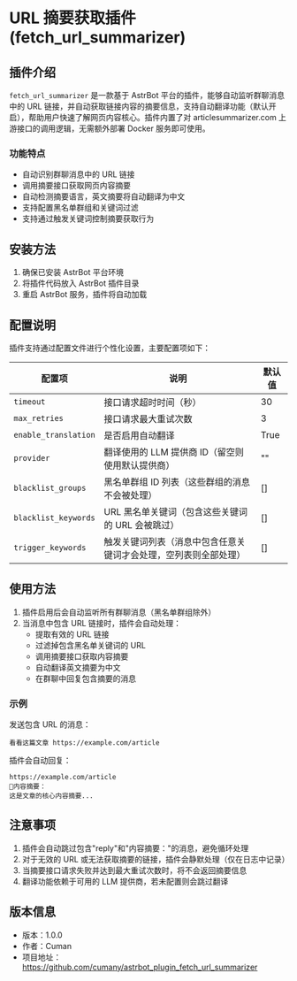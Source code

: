 # URL 摘要获取插件 (fetch_url_summarizer)

## 插件介绍

`fetch_url_summarizer` 是一款基于 AstrBot 平台的插件，能够自动监听群聊消息中的 URL 链接，并自动获取链接内容的摘要信息，支持自动翻译功能（默认开启），帮助用户快速了解网页内容核心。插件内置了对 articlesummarizer.com 上游接口的调用逻辑，无需额外部署 Docker 服务即可使用。

### 功能特点
- 自动识别群聊消息中的 URL 链接
- 调用摘要接口获取网页内容摘要
- 自动检测摘要语言，英文摘要将自动翻译为中文
- 支持配置黑名单群组和关键词过滤
- 支持通过触发关键词控制摘要获取行为

## 安装方法

1. 确保已安装 AstrBot 平台环境
2. 将插件代码放入 AstrBot 插件目录
3. 重启 AstrBot 服务，插件将自动加载

## 配置说明

插件支持通过配置文件进行个性化设置，主要配置项如下：

| 配置项 | 说明 | 默认值 |
|--------|------|--------|
| `timeout` | 接口请求超时时间（秒） | 30 |
| `max_retries` | 接口请求最大重试次数 | 3 |
| `enable_translation` | 是否启用自动翻译 | True |
| `provider` | 翻译使用的 LLM 提供商 ID（留空则使用默认提供商） | "" |
| `blacklist_groups` | 黑名单群组 ID 列表（这些群组的消息不会被处理） | [] |
| `blacklist_keywords` | URL 黑名单关键词（包含这些关键词的 URL 会被跳过） | [] |
| `trigger_keywords` | 触发关键词列表（消息中包含任意关键词才会处理，空列表则全部处理） | [] |

## 使用方法

1. 插件启用后会自动监听所有群聊消息（黑名单群组除外）
2. 当消息中包含 URL 链接时，插件会自动处理：
   - 提取有效的 URL 链接
   - 过滤掉包含黑名单关键词的 URL
   - 调用摘要接口获取内容摘要
   - 自动翻译英文摘要为中文
   - 在群聊中回复包含摘要的消息

### 示例

发送包含 URL 的消息：
```
看看这篇文章 https://example.com/article
```

插件会自动回复：
```
https://example.com/article
📝内容摘要：
这是文章的核心内容摘要...
```

## 注意事项

1. 插件会自动跳过包含"reply"和"内容摘要："的消息，避免循环处理
2. 对于无效的 URL 或无法获取摘要的链接，插件会静默处理（仅在日志中记录）
3. 当摘要接口请求失败并达到最大重试次数时，将不会返回摘要信息
4. 翻译功能依赖于可用的 LLM 提供商，若未配置则会跳过翻译

## 版本信息

- 版本：1.0.0
- 作者：Cuman
- 项目地址：https://github.com/cumany/astrbot_plugin_fetch_url_summarizer
